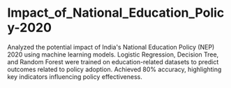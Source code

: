 # Impact_of_National_Education_Policy-2020
Analyzed the potential impact of India's National Education Policy (NEP) 2020 using machine learning models. Logistic Regression, Decision Tree, and Random Forest were trained on education-related datasets to predict outcomes related to policy adoption. Achieved 80% accuracy, highlighting key indicators influencing policy effectiveness.
